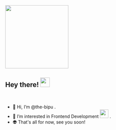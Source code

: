 <div id="header">
  <img src="https://media.giphy.com/media/citBl9yPwnUOs/giphy.gif" width="200" />
<!--   <img src="https://media.giphy.com/media/M9gbBd9nbDrOTu1Mqx/giphy.gif" width="120"/> -->
<!--   <img src="https://komarev.com/ghpvc/?username=the-bipu&style=flat-square&color=blue" alt=""/> -->
  <h2>
    Hey there!
    <img src="https://media.giphy.com/media/hvRJCLFzcasrR4ia7z/giphy.gif" width="30px"/>
  </h2>
</div>

<!-- <div align="center">
  <img src="https://media.giphy.com/media/RbDKaczqWovIugyJmW/giphy.gif" width="400" height="200"/>
</div> -->
<br>

- 👋 Hi, I’m @the-bipu .
- 🤖 I’m interested in Frontend Development <img src="https://media.giphy.com/media/WUlplcMpOCEmTGBtBW/giphy.gif" width="27"> . 
- 👽 That's all for now, see you soon!
<!-- - 🌱 I’m currently learning  -->
<!-- - 💞️ I’m looking to collaborate on ... -->
<!-- - 📫 How to reach me ... -->

<!---
the-bipu/the-bipu is a ✨ special ✨ repository because its `README.md` (this file) appears on your GitHub profile.
You can click the Preview link to take a look at your changes.
--->
